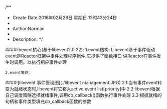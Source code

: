 /**
* Create Date:2016年02月28日 星期日 13时43分24秒
* 
* Author:Norman
* 
* Description: 
*/

####libevent核心(基于libevent2.0.22):
    1.event结构:
        Libevent基于事件驱动
        event是Reactor框架中事件处理程序组件;它提供了函数接口 供Reactor在事件发生时调用。以执行相应事件处理


    2.event管理:
####![libevent 事件管理图](./libevent management.JPG)
        2.1:当有事件event转变为就绪状态时,libevent将它移入active event list[priority]中
        2.2:libevent根据自己调度策略选择就绪事件,调用cb_callback()函数执行事件处理
        2.3:根据就绪的句柄和事件类型填充cb_callback函数的参数
